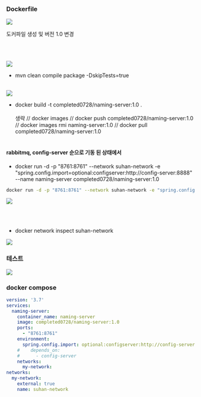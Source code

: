 ### Dockerfile

![](https://velog.velcdn.com/images/develing1991/post/7d676261-97e0-46e3-962f-c3c7d1e56f55/image.png)

도커파일 생성 및 버전 1.0 변경

<br><br>

![](https://velog.velcdn.com/images/develing1991/post/03107a24-e24f-4202-acbc-777b4ee85535/image.png)

- mvn clean compile package -DskipTests=true
  <br><br>

![](https://velog.velcdn.com/images/develing1991/post/43cd3339-a525-4101-90e6-8a4742321ef4/image.png)

- docker build -t completed0728/naming-server:1.0 .
  <br><br>
  생략
  // docker images
  // docker push completed0728/naming-server:1.0
  // docker images rmi naming-server:1.0
  // docker pull completed0728/naming-server:1.0
  <br><br>


#### rabbitmq, config-server 순으로 기동 된 상태에서

- docker run -d -p "8761:8761" --network suhan-network -e "spring.config.import=optional:configserver:http://config-server:8888" --name naming-server completed0728/naming-server:1.0

```bash
docker run -d -p "8761:8761" --network suhan-network -e "spring.config.import=optional:configserver:http://config-server:8888" --name naming-server completed0728/naming-server:1.0
```

![](https://velog.velcdn.com/images/develing1991/post/dcd5d90a-57c7-4689-a322-924c12818058/image.png)

<br><br>

- docker network inspect suhan-network

![](https://velog.velcdn.com/images/develing1991/post/30e99e30-6a1e-4d83-b11a-4c611be430d6/image.png)


### 테스트

![](https://velog.velcdn.com/images/develing1991/post/6e9afa4d-30fb-40ed-a9ac-3c4c0c294304/image.png)


### docker compose

```yaml
version: '3.7'
services:
  naming-server:
    container_name: naming-server
    image: completed0728/naming-server:1.0
    ports:
      - "8761:8761"
    environment:
      spring.config.import: optional:configserver:http://config-server:8888
    #    depends_on:
    #      - config-server
    networks:
      my-network:
networks:
  my-network:
    external: true
    name: suhan-network
```